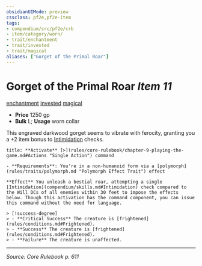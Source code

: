 ```yaml
---
obsidianUIMode: preview
cssclass: pf2e,pf2e-item
tags:
- compendium/src/pf2e/crb
- item/category/worn/
- trait/enchantment
- trait/invested
- trait/magical
aliases: ["Gorget of the Primal Roar"]
---
```

# Gorget of the Primal Roar *Item 11*  
[enchantment](enchantment.md "Enchantment School Trait")  [invested](invested.md "Invested Item Trait")  [magical](magical.md "Magical Item Trait")  

- **Price** 1250 gp
- **Bulk** L; **Usage** worn collar

This engraved darkwood gorget seems to vibrate with ferocity, granting you a +2 item bonus to [Intimidation](skills.md#Intimidation) checks.

```ad-embed-ability
title: **Activate** [>](rules/core-rulebook/chapter-9-playing-the-game.md#Actions "Single Action") command

- **Requirements**: You're in a non-humanoid form via a [polymorph](rules/traits/polymorph.md "Polymorph Effect Trait") effect

**Effect** You unleash a bestial roar, attempting a single [Intimidation](compendium/skills.md#Intimidation) check compared to the Will DCs of all enemies within 30 feet to impose the effects below. Though this activation has the command component, you can issue this command without the need for language.

> [!success-degree] 
> - **Critical Success** The creature is [frightened](rules/conditions.md#Frightened).
> - **Success** The creature is [frightened](rules/conditions.md#Frightened).
> - **Failure** The creature is unaffected.
```


---
*Source: Core Rulebook p. 611*